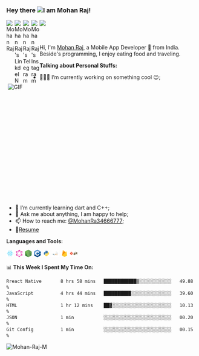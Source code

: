 ### Hey there <img src="https://media.giphy.com/media/hvRJCLFzcasrR4ia7z/giphy.gif" width="25px">I am Mohan Raj!

<a href="https://twitter.com/MohanRa34666777?s=08">
  <img align="left" alt="Mohan Raj" | Twitter" width="22px" src="https://cdn.jsdelivr.net/npm/simple-icons@v3/icons/twitter.svg" />
</a>
<a href="https://www.linkedin.com/in/mohan-raj-m-21a73a19b/">
  <img align="left" alt="Mohan Raj's LinkdeIN" width="22px" src="https://cdn.jsdelivr.net/npm/simple-icons@v3/icons/linkedin.svg" />
</a>
<a href="https://t.me/Mohan_Raj_M">
  <img align="left" alt="Mohan Raj's Telegram" width="22px" src="https://cdn.jsdelivr.net/npm/simple-icons@v3/icons/telegram.svg" />
</a>
<a href="https://www.instagram.com/mighty_mohan._/">
  <img align="left" alt="Mohan Raj's Instagram" width="22px" src="https://cdn.jsdelivr.net/npm/simple-icons@v3/icons/instagram.svg" />
</a>


![](https://visitor-badge.glitch.me/badge?page_id=Mohan-Raj-M)

<br />

Hi, I'm [Mohan Raj](), a Mobile App Developer 🚀 from India. Beside's programming, I enjoy eating food and traveling.

  <img align="right" alt="GIF" src="https://github.com/abhisheknaiidu/abhisheknaiidu/blob/master/code.gif?raw=true" width="500" height="320" />
  
**Talking about Personal Stuffs:**

- 👨🏽‍💻 I’m currently working on something cool :wink:;
- 🌱 I’m currently learning dart and C++; 
- 💬 Ask me about anything, I am happy to help;
- 📫 How to reach me: [@MohanRa34666777](https://twitter.com/MohanRa34666777?s=08);
- 📝[Resume]()

**Languages and Tools:**  

<code><img height="20" src="https://raw.githubusercontent.com/github/explore/80688e429a7d4ef2fca1e82350fe8e3517d3494d/topics/react/react.png"></code>
<code><img height="20" src="https://raw.githubusercontent.com/github/explore/5c058a388828bb5fde0bcafd4bc867b5bb3f26f3/topics/graphql/graphql.png"></code>
<code><img height="20" src="https://raw.githubusercontent.com/github/explore/80688e429a7d4ef2fca1e82350fe8e3517d3494d/topics/nodejs/nodejs.png"></code>
<code><img height="20" src="https://raw.githubusercontent.com/github/explore/80688e429a7d4ef2fca1e82350fe8e3517d3494d/topics/cpp/cpp.png"></code>
<code><img height="20" src="https://raw.githubusercontent.com/github/explore/80688e429a7d4ef2fca1e82350fe8e3517d3494d/topics/python/python.png"></code>
<code><img height="20" src="https://raw.githubusercontent.com/github/explore/80688e429a7d4ef2fca1e82350fe8e3517d3494d/topics/mysql/mysql.png"></code>
<code><img height="20" src="https://raw.githubusercontent.com/github/explore/80688e429a7d4ef2fca1e82350fe8e3517d3494d/topics/firebase/firebase.png"></code>
<code><img height="20" src="https://raw.githubusercontent.com/github/explore/80688e429a7d4ef2fca1e82350fe8e3517d3494d/topics/git/git.png"></code>

📊 **This Week I Spent My Time On:**
<!--START_SECTION:waka-->
```text
Rreact Native       8 hrs 58 mins   ████████████▒░░░░░░░░░░░░   49.88 % 
JavaScript          4 hrs 44 mins   ██████████░░░░░░░░░░░░░░░   39.60 % 
HTML                1 hr 12 mins    ██▓░░░░░░░░░░░░░░░░░░░░░░   10.13 % 
JSON                1 min           ░░░░░░░░░░░░░░░░░░░░░░░░░   00.20 % 
Git Config          1 min           ░░░░░░░░░░░░░░░░░░░░░░░░░   00.15 % 
```
<!--END_SECTION:waka-->


<p> <img src="https://github-readme-stats.vercel.app/api?username=Mohan-Raj-M&show_icons=true&theme=gotham" alt="Mohan-Raj-M" />



